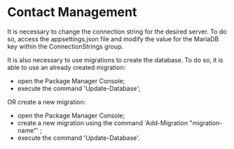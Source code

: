 # Contact Management

It is necessary to change the connection string for the desired server.
To do so, access the appsettings.json file and modify the value for the MariaDB key within the ConnectionStrings group.

It is also necessary to use migrations to create the database.
To do so, it is able to use an already created migration: 
- open the Package Manager Console;
- execute the command 'Update-Database';

OR create a new migration:
- open the Package Manager Console;
- create a new migration using the command 'Add-Migration "migration-name"' ;
- execute the command 'Update-Database'.
